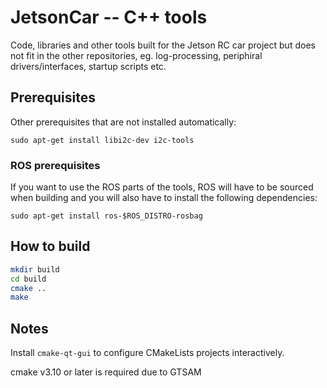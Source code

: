 # JetsonCar -- C++ tools
Code, libraries and other tools built for the Jetson RC car project but does not fit in the other repositories, eg. log-processing, periphiral drivers/interfaces, startup scripts etc.

## Prerequisites
Other prerequisites that are not installed automatically:
```
sudo apt-get install libi2c-dev i2c-tools
```

### ROS prerequisites
If you want to use the ROS parts of the tools, ROS will have to be sourced when building and you will also have to install the following dependencies:
```
sudo apt-get install ros-$ROS_DISTRO-rosbag
```

## How to build
```bash
mkdir build
cd build
cmake ..
make
```

## Notes
Install `cmake-qt-gui` to configure CMakeLists projects interactively.

cmake v3.10 or later is required due to GTSAM